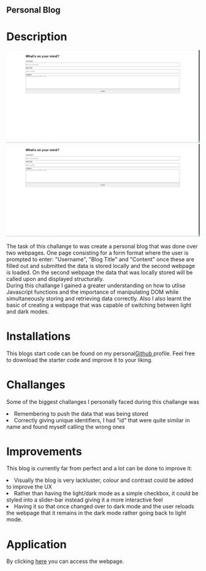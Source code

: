 ## Personal Blog

# Description
<img src="/assets/images/form-submit-page.PNG">
<img src="/assets/images/form-submit-page.PNG">

The task of this challange to was create a personal blog that was done over two webpages. One page consisting for a form format where the user is prompted to enter: "Username", "Blog Title" and "Content" once these are filled out and submitted the data is stored locally and the second webpage is loaded. On the second webpage the data that was locally stored will be called upon and displayed structurally.<br>During this challange I gained a greater understanding on how to utlise Javascript functions and the importance of manipulating DOM while simultaneously storing and retrieving data correctly. Also I also learnt the basic of creating a webpage that was capable of switching between light and dark modes.

# Installations
This blogs start code can be found on my personal<a href="https://github.com/cbfcuh/Module-4-Challange">Github </a>profile. Feel free to download the starter code and improve it to your liking.

# Challanges
Some of the biggest challanges I personally faced during this challange was 
<li>Remembering to push the data that was being stored</li>
<li>Correctly giving unique identifiers, I had "id" that were quite similar in name and found myself calling the wrong ones</li>

# Improvements
This blog is currently far from perfect and a lot can be done to improve it:
<li>Visually the blog is very lackluster, colour and contrast could be added to improve the UX</li>
<li>Rather than having the light/dark mode as a simple checkbox, it could be styled into a slider-bar instead giving it a more interactive feel</li>
<li>Having it so that once changed over to dark mode and the user reloads the webpage that it remains in the dark mode rather going back to light mode.</li>

# Application
By clicking <a href="https://cbfcuh.github.io/Module-4-Challange/">here</a> you can access the webpage.
